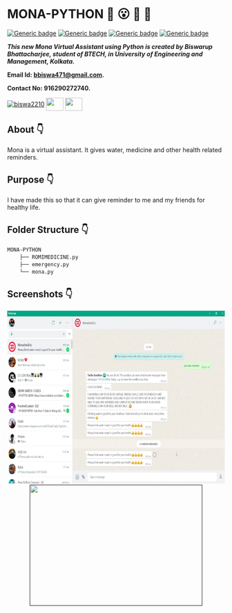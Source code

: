 # MONA-PYTHON  :star_struck: :open_mouth: :running: :star2:

[![Generic badge](https://img.shields.io/badge/advance-Python3-yellowgreen)](https://shields.io/) [![Generic badge](https://img.shields.io/badge/module-random-red)](https://shields.io/) [![Generic badge](https://img.shields.io/badge/module-time-brightgreen)](https://shields.io/) [![Generic badge](https://img.shields.io/badge/module-datetime-orange)](https://shields.io/) 
<br>

***This new Mona Virtual Assistant using Python is created by Biswarup Bhattacharjee, student of BTECH, in University of Engineering and Management, Kolkata.***

**Email Id: bbiswa471@gmail.com.** 

**Contact No: 916290272740.** 


<p align="left">
<a href="https://www.facebook.com/profile.php?id=100070395300810" target="blank"><img align="center" src="https://cdn.jsdelivr.net/npm/simple-icons@3.0.1/icons/facebook.svg" alt="biswa2210" height="30" width="40" /></a>
<a href="https://instagram.com/biswarup2210" target="blank"><img align="center" src="https://cdn.jsdelivr.net/npm/simple-icons@3.0.1/icons/instagram.svg" alt="" height="30" width="40" /></a>
<a href="https://github.com/biswa2210" target="blank"><img align="center" src="https://cdn.jsdelivr.net/npm/simple-icons@3.0.1/icons/github.svg" alt="" height="30" width="40" /></a>
</p>

## About :point_down: 

<div align="justified">
    
Mona is a virtual assistant. It gives water, medicine and other health related reminders.
 
</div>

## Purpose :point_down:

<div align="justified">
    
I have made this so that it can give reminder to me and my friends for healthy life.
</div>


## Folder Structure :point_down:

```bash
MONA-PYTHON
    ├── ROMIMEDICINE.py
    ├── emergency.py
    └── mona.py
```
    
## Screenshots :point_down: 

<div align="center">
    
<a href="mona1.png"><img src="mona1.png" width="800" height= "400"></a> <a href=""><img src="" width="400" height= "280"></a>

</div>


